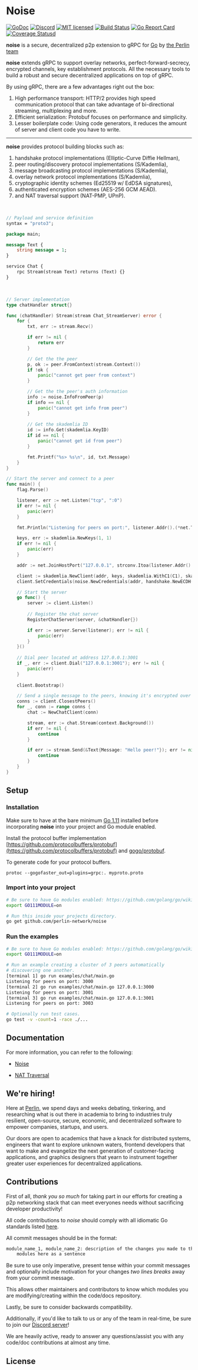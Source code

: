 # Noise

[![GoDoc][1]][2] [![Discord][7]][8] [![MIT licensed][5]][6] [![Build Status][9]][10] [![Go Report Card][11]][12] [![Coverage Statusd][13]][14]

[1]: https://godoc.org/github.com/perlin-network/noise?status.svg
[2]: https://godoc.org/github.com/perlin-network/noise
[5]: https://img.shields.io/badge/license-MIT-blue.svg
[6]: LICENSE
[7]: https://img.shields.io/discord/458332417909063682.svg
[8]: https://discord.gg/dMYfDPM
[9]: https://travis-ci.org/perlin-network/noise.svg?branch=master
[10]: https://travis-ci.org/perlin-network/noise
[11]: https://goreportcard.com/badge/github.com/perlin-network/noise
[12]: https://goreportcard.com/report/github.com/perlin-network/noise
[13]: https://codecov.io/gh/perlin-network/noise/branch/master/graph/badge.svg
[14]: https://codecov.io/gh/perlin-network/noise

**noise** is a secure, decentralized p2p extension to gRPC for 
[Go](https://golang.org/) by [the Perlin team](https://perlin.net)

**noise** extends gRPC to support overlay networks, perfect-forward-secrecy, encrypted channels, key establishment protocols.
All the necessary tools to build a robust and secure decentralized applications on top of gRPC.

By using gRPC, there are a few advantages right out the box:
1) High performance transport: HTTP/2 provides high speed communication protocol that can take advantage of bi-directional streaming, multiplexing and more.
2) Efficient serialization: Protobuf focuses on performance and simplicity.
3) Lesser boilerplate code: Using code generators, it reduces the amount of server and client code you have to write.

<hr/>

**noise** provides protocol building blocks such as:
1) handshake protocol implementations (Elliptic-Curve Diffie Hellman),
2) peer routing/discovery protocol implementations (S/Kademlia),
3) message broadcasting protocol implementations (S/Kademlia),
4) overlay network protocol implementations (S/Kademlia),
5) cryptographic identity schemes (Ed25519 w/ EdDSA signatures),
6) authenticated encryption schemes (AES-256 GCM AEAD).
7) and NAT traversal support (NAT-PMP, UPnP).

<br/>

```proto
// Payload and service definition
syntax = "proto3";

package main;

message Text {
    string message = 1;
}

service Chat {
    rpc Stream(stream Text) returns (Text) {}
}
```

<br/>

```go
// Server implementation
type chatHandler struct{}

func (chatHandler) Stream(stream Chat_StreamServer) error {
    for {
        txt, err := stream.Recv()

        if err != nil {
            return err
        }

        // Get the the peer
        p, ok := peer.FromContext(stream.Context())
        if !ok {
            panic("cannot get peer from context")
        }

        // Get the the peer's auth information
        info := noise.InfoFromPeer(p)
        if info == nil {
            panic("cannot get info from peer")
        }
		
        // Get the skademlia ID
        id := info.Get(skademlia.KeyID)
        if id == nil {
            panic("cannot get id from peer")
        }

        fmt.Printf("%s> %s\n", id, txt.Message)
	}
}

// Start the server and connect to a peer
func main() {
    flag.Parse()

    listener, err := net.Listen("tcp", ":0")
    if err != nil {
        panic(err)
    }

    fmt.Println("Listening for peers on port:", listener.Addr().(*net.TCPAddr).Port)

    keys, err := skademlia.NewKeys(1, 1)
    if err != nil {
        panic(err)
    }

    addr := net.JoinHostPort("127.0.0.1", strconv.Itoa(listener.Addr().(*net.TCPAddr).Port))

    client := skademlia.NewClient(addr, keys, skademlia.WithC1(C1), skademlia.WithC2(C2))
    client.SetCredentials(noise.NewCredentials(addr, handshake.NewECDH(), cipher.NewAEAD(), client.Protocol()))

    // Start the server
    go func() {
        server := client.Listen()
        
        // Register the chat server
        RegisterChatServer(server, &chatHandler{})

        if err := server.Serve(listener); err != nil {
            panic(err)
        }
    }()
	
    // Dial peer located at address 127.0.0.1:3001
    if _, err := client.Dial("127.0.0.1:3001"); err != nil {
        panic(err)
    }
	
    client.Bootstrap()

    // Send a single message to the peers, knowing it's encrypted over the wire.
    conns := client.ClosestPeers()
    for _, conn := range conns {
        chat := NewChatClient(conn)

        stream, err := chat.Stream(context.Background())
        if err != nil {
            continue
        }

        if err := stream.Send(&Text{Message: "Hello peer!"}); err != nil {
            continue
        }
    }
}
```

## Setup

### Installation
Make sure to have at the bare minimum [Go 1.11](https://golang.org/dl/) installed before incorporating **noise** into your project and Go module enabled.

Install the protocol buffer implementation [https://github.com/protocolbuffers/protobuf](https://github.com/protocolbuffers/protobuf) and [gogo/protobuf](https://github.com/golang/protobuf).

To generate code for your protocol buffers.
```
protoc --gogofaster_out=plugins=grpc:. myproto.proto
```

### Import into your project

```bash
# Be sure to have Go modules enabled: https://github.com/golang/go/wiki/Modules
export GO111MODULE=on

# Run this inside your projects directory.
go get github.com/perlin-network/noise
```

### Run the examples

```bash
# Be sure to have Go modules enabled: https://github.com/golang/go/wiki/Modules
export GO111MODULE=on

# Run an example creating a cluster of 3 peers automatically
# discovering one another.
[terminal 1] go run examples/chat/main.go
Listening for peers on port: 3000
[terminal 2] go run examples/chat/main.go 127.0.0.1:3000
Listening for peers on port: 3001
[terminal 3] go run examples/chat/main.go 127.0.0.1:3001
Listening for peers on port: 3003

# Optionally run test cases.
go test -v -count=1 -race ./...
```

## Documentation

For more information, you can refer to the following:

- [Noise](docs/noise.md)

- [NAT Traversal](docs/nat.md) 


## We're hiring!

Here at [Perlin](https://perlin.net), we spend days and weeks debating, tinkering, and researching what is out there in academia to bring to industries truly resilient, open-source, secure, economic, and decentralized software to empower companies, startups, and users.
                                                        
Our doors are open to academics that have a knack for distributed systems, engineers that want to explore unknown waters, frontend developers that want to make and evangelize the next generation of customer-facing applications, and graphics designers that yearn to instrument together greater user experiences for decentralized applications.

## Contributions

First of all, _thank you so much_ for taking part in our efforts for creating a p2p networking stack that can meet everyones needs without sacrificing developer productivity!

All code contributions to _noise_ should comply with all idiomatic Go standards listed [here](https://github.com/golang/go/wiki/CodeReviewComments).

All commit messages should be in the format:

```bash
module_name_1, module_name_2: description of the changes you made to the two
    modules here as a sentence
```

Be sure to use only imperative, present tense within your commit messages and optionally include motivation for your changes _two lines breaks_ away from your commit message.

This allows other maintainers and contributors to know which modules you are modifying/creating within the code/docs repository.

Lastly, be sure to consider backwards compatibility.

Additionally, if you'd like to talk to us or any of the team in real-time, be sure to join our [Discord server](https://discord.gg/dMYfDPM)!

We are heavily active, ready to answer any questions/assist you with any code/doc contributions at almost any time.

## License